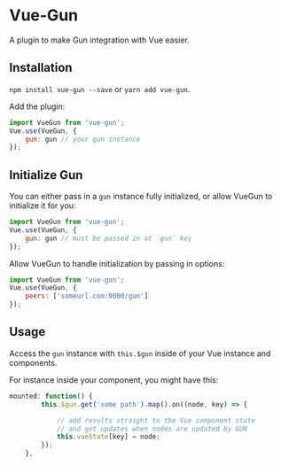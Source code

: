 # Vue-Gun

A plugin to make Gun integration with Vue easier.

## Installation

`npm install vue-gun --save` or `yarn add vue-gun`.

Add the plugin:

```javascript
import VueGun from 'vue-gun';
Vue.use(VueGun, {
    gun: gun // your gun instance
});
```

## Initialize Gun

You can either pass in a `gun` instance fully initialized, or allow VueGun to initialize it for you:

```javascript
import VueGun from 'vue-gun';
Vue.use(VueGun, {
    gun: gun // must be passed in at `gun` key
});
```

Allow VueGun to handle initialization by passing in options:

```javascript
import VueGun from 'vue-gun';
Vue.use(VueGun, {
    peers: ['someurl.com:9000/gun']
});
```


## Usage

Access the `gun` instance with `this.$gun` inside of your Vue instance and components.

For instance inside your component, you might have this:

```javascript
mounted: function() {
        this.$gun.get('some path').map().on((node, key) => {

            // add results straight to the Vue component state
            // and get updates when nodes are updated by GUN
            this.vueState[key] = node;
        });
    },
```